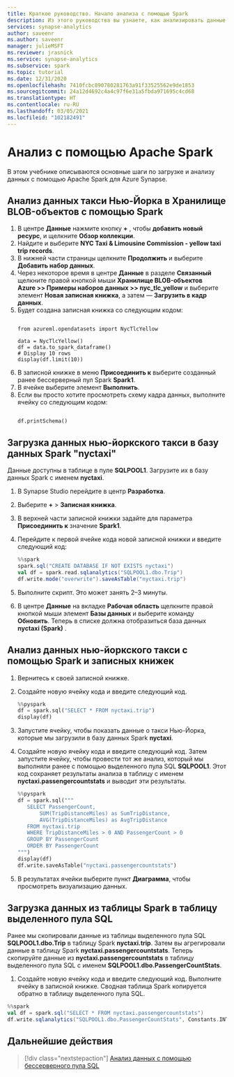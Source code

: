 ```yaml
---
title: Краткое руководство. Начало анализа с помощью Spark
description: Из этого руководства вы узнаете, как анализировать данные с помощью Apache Spark.
services: synapse-analytics
author: saveenr
ms.author: saveenr
manager: julieMSFT
ms.reviewer: jrasnick
ms.service: synapse-analytics
ms.subservice: spark
ms.topic: tutorial
ms.date: 12/31/2020
ms.openlocfilehash: 7410fcbc890780281763a91f33525562e9de1853
ms.sourcegitcommit: 24a12d4692c4a4c97f6e31a5fbda971695c4cd68
ms.translationtype: HT
ms.contentlocale: ru-RU
ms.lasthandoff: 03/05/2021
ms.locfileid: "102182491"
---
```

# <a name="analyze-with-apache-spark"></a>Анализ с помощью Apache Spark

В этом учебнике описываются основные шаги по загрузке и анализу данных с помощью Apache Spark для Azure Synapse.

## <a name="analyze-nyc-taxi-data-in-blob-storage-using-spark"></a>Анализ данных такси Нью-Йорка в Хранилище BLOB-объектов с помощью Spark

1. В центре **Данные** нажмите кнопку **+** , чтобы **добавить новый ресурс**, и щелкните **Обзор коллекции**. 
1. Найдите и выберите **NYC Taxi & Limousine Commission - yellow taxi trip records**. 
1. В нижней части страницы щелкните **Продолжить** и выберите **Добавить набор данных**. 
1. Через некоторое время в центре **Данные** в разделе **Связанный** щелкните правой кнопкой мыши **Хранилище BLOB-объектов Azure >> Примеры наборов данных >> nyc_tlc_yellow** и выберите элемент **Новая записная книжка**, а затем — **Загрузить в кадр данных**.
1. Будет создана записная книжка со следующим кодом:
    ```

    from azureml.opendatasets import NycTlcYellow

    data = NycTlcYellow()
    df = data.to_spark_dataframe()
    # Display 10 rows
    display(df.limit(10))
    ```
1. В записной книжке в меню **Присоединить к** выберите созданный ранее бессерверный пул Spark **Spark1**.
1. В ячейке выберите элемент **Выполнить**.
1. Если вы просто хотите просмотреть схему кадра данных, выполните ячейку со следующим кодом:
    ```

    df.printSchema()
    ```

## <a name="load-the-nyc-taxi-data-into-the-spark-nyctaxi-database"></a>Загрузка данных нью-йоркского такси в базу данных Spark "nyctaxi"

Данные доступны в таблице в пуле **SQLPOOL1**. Загрузите их в базу данных Spark с именем **nyctaxi**.

1. В Synapse Studio перейдите в центр **Разработка**.
1. Выберите **+**  > **Записная книжка**.
1. В верхней части записной книжки задайте для параметра **Присоединить к** значение **Spark1**.
1. Перейдите к первой ячейке кода новой записной книжки и введите следующий код:


    ```scala
    %%spark
    spark.sql("CREATE DATABASE IF NOT EXISTS nyctaxi")
    val df = spark.read.sqlanalytics("SQLPOOL1.dbo.Trip") 
    df.write.mode("overwrite").saveAsTable("nyctaxi.trip")
    ```


1. Выполните скрипт. Это может занять 2–3 минуты.
1. В центре **Данные** на вкладке **Рабочая область** щелкните правой кнопкой мыши элемент **Базы данных** и выберите команду **Обновить**. Теперь в списке должна отобразиться база данных **nyctaxi (Spark)** .


## <a name="analyze-the-nyc-taxi-data-using-spark-and-notebooks"></a>Анализ данных нью-йоркского такси с помощью Spark и записных книжек

1. Вернитесь к своей записной книжке.
1. Создайте новую ячейку кода и введите следующий код. 


   ```py
   %%pyspark
   df = spark.sql("SELECT * FROM nyctaxi.trip") 
   display(df)
   ```

1. Запустите ячейку, чтобы показать данные о такси Нью-Йорка, которые мы загрузили в базу данных Spark **nyctaxi**.
1. Создайте новую ячейку кода и введите следующий код. Затем запустите ячейку, чтобы провести тот же анализ, который мы выполняли ранее с помощью выделенного пула SQL **SQLPOOL1**. Этот код сохраняет результаты анализа в таблицу с именем **nyctaxi.passengercountstats** и выводит эти результаты.


   ```py
   %%pyspark
   df = spark.sql("""
      SELECT PassengerCount,
          SUM(TripDistanceMiles) as SumTripDistance,
          AVG(TripDistanceMiles) as AvgTripDistance
      FROM nyctaxi.trip
      WHERE TripDistanceMiles > 0 AND PassengerCount > 0
      GROUP BY PassengerCount
      ORDER BY PassengerCount
   """) 
   display(df)
   df.write.saveAsTable("nyctaxi.passengercountstats")
   ```

1. В результатах ячейки выберите пункт **Диаграмма**, чтобы просмотреть визуализацию данных.

## <a name="load-data-from-a-spark-table-into-a-dedicated-sql-pool-table"></a>Загрузка данных из таблицы Spark в таблицу выделенного пула SQL

Ранее мы скопировали данные из таблицы выделенного пула SQL **SQLPOOL1.dbo.Trip** в таблицу Spark **nyctaxi.trip**. Затем вы агрегировали данные в таблицу Spark **nyctaxi.passengercountstats**. Теперь скопируйте данные из **nyctaxi.passengercountstats** в таблицу выделенного пула SQL с именем **SQLPOOL1.dbo.PassengerCountStats**.

1. Создайте новую ячейку кода и введите следующий код. Выполните ячейку в записной книжке. Сводная таблица Spark копируется обратно в таблицу выделенного пула SQL.

```scala
%%spark
val df = spark.sql("SELECT * FROM nyctaxi.passengercountstats")
df.write.sqlanalytics("SQLPOOL1.dbo.PassengerCountStats", Constants.INTERNAL )
```

## <a name="next-steps"></a>Дальнейшие действия

> [!div class="nextstepaction"]
> [Анализ данных с помощью бессерверного пула SQL](get-started-analyze-sql-on-demand.md)

